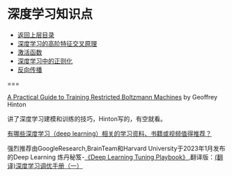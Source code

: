 # 深度学习知识点

* [返回上层目录](../deep-learning.md)
* [深度学习的高阶特征交叉原理](feature-crossing/feature-crossing.md)
* [激活函数](activation-functions/activation-functions.md)
* [深度学习中的正则化](normalization/normalization.md)
* [反向传播](back-propagation/back-propagation.md)





===

[A Practical Guide to Training Restricted Boltzmann Machines](https://www.cs.toronto.edu/~hinton/absps/guideTR.pdf) by Geoffrey Hinton

讲了深度学习建模和训练的技巧，Hinton写的，有空就看。

[有哪些深度学习（deep learning）相关的学习资料、书籍或视频值得推荐？](https://www.zhihu.com/question/39985357/answer/2891012350)

强烈推荐由GoogleResearch,BrainTeam和Harvard University于2023年1月发布的Deep Learning 炼丹秘笈-[《Deep Learning Tuning Playbook》](https://github.com/google-research/tuning_playbook),翻译版：[(翻译)深度学习调优手册（一）](https://zhuanlan.zhihu.com/p/600298242)

